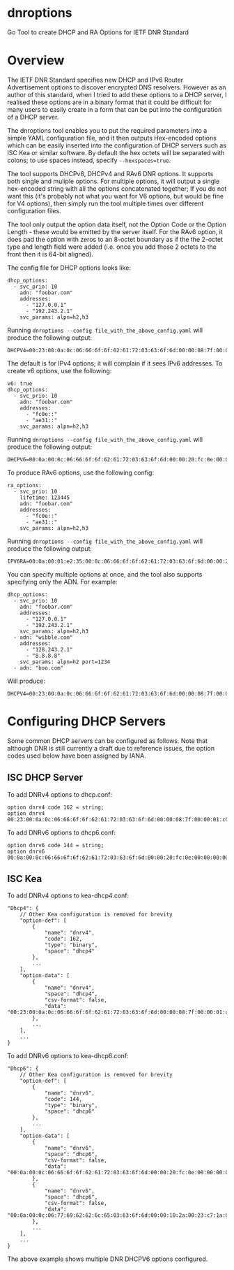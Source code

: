 # dnroptions
Go Tool to create DHCP and RA Options for IETF DNR Standard

# Overview


The IETF DNR Standard specifies new DHCP and IPv6 Router Advertisement options
to discover encrypted DNS resolvers. However as an author of this standard, when I tried to
add these options to a DHCP server, I realised these options are in a binary format that it 
could be difficult for many users to easily create in a form that can be put into the 
configuration of a DHCP server.

The dnroptions tool enables you to put the required parameters into a simple YAML configuration file,
and it then outputs Hex-encoded options which can be easily inserted into the configuration of DHCP
servers such as ISC Kea or similar software. By default the hex octets will be separated with colons;
to use spaces instead, specify `--hexspaces=true`.

The tool supports DHCPv6, DHCPv4 and RAv6 DNR options. It supports both single and muliple options. 
For multiple options, it will output a single hex-encoded string with all the options concatenated 
together; If you do not want this (it's probably not what you want for V6 options, but would be fine for V4 options), 
then simply run the tool multiple times over different configuration files.

The tool only output the option data itself, not the Option Code or the Option Length - these would
be emitted by the server itself. For the RAv6 option, it does pad the option with zeros to an 8-octet 
boundary as if the the 2-octet type and length field were added (i.e. once you add those 2 octets to the
front then it is 64-bit aligned).

The config file for DHCP options looks like:
````
dhcp_options:
  - svc_prio: 10
    adn: "foobar.com"
    addresses:
      - "127.0.0.1"
      - "192.243.2.1"
    svc_params: alpn=h2,h3
````
Running `dnroptions --config file_with_the_above_config.yaml` will produce the following output:
````
DHCPV4=00:23:00:0a:0c:06:66:6f:6f:62:61:72:03:63:6f:6d:00:00:08:7f:00:00:01:c0:f3:02:01:61:6c:70:6e:3d:68:32:2c:68:33
````
The default is for IPv4 options; it will complain if it sees IPv6 addresses. To create v6 options, use
the following:
````
v6: true
dhcp_options:
  - svc_prio: 10
    adn: "foobar.com"
    addresses:
      - "fc0e::"
      - "ae31::"
    svc_params: alpn=h2,h3
````
Running `dnroptions --config file_with_the_above_config.yaml` will produce the following output:
````
DHCPV6=00:0a:00:0c:06:66:6f:6f:62:61:72:03:63:6f:6d:00:00:20:fc:0e:00:00:00:00:00:00:00:00:00:00:00:00:00:00:ae:31:00:00:00:00:00:00:00:00:00:00:00:00:00:00:61:6c:70:6e:3d:68:32:2c:68:33
````
To produce RAv6 options, use the following config:
````
ra_options:
  - svc_prio: 10
    lifetime: 123445
    adn: "foobar.com"
    addresses:
      - "fc0e::"
      - "ae31::"
    svc_params: alpn=h2,h3
````
Running `dnroptions --config file_with_the_above_config.yaml` will produce the following output:
````
IPV6RA=00:0a:00:01:e2:35:00:0c:06:66:6f:6f:62:61:72:03:63:6f:6d:00:00:20:fc:0e:00:00:00:00:00:00:00:00:00:00:00:00:00:00:ae:31:00:00:00:00:00:00:00:00:00:00:00:00:00:00:00:0a:61:6c:70:6e:3d:68:32:2c:68:33:00:00:00:00
````
You can specify multiple options at once, and the tool also supports specifying only the ADN. For example:
````
dhcp_options:
  - svc_prio: 10
    adn: "foobar.com"
    addresses:
      - "127.0.0.1"
      - "192.243.2.1"
    svc_params: alpn=h2,h3
  - adn: "wibble.com"
    addresses:
      - "128.243.2.1"
      - "8.8.8.8"
    svc_params: alpn=h2 port=1234
  - adn: "boo.com"
````
Will produce:
````
DHCPV4=00:23:00:0a:0c:06:66:6f:6f:62:61:72:03:63:6f:6d:00:00:08:7f:00:00:01:c0:f3:02:01:61:6c:70:6e:3d:68:32:2c:68:33:00:2a:00:00:0c:06:77:69:62:62:6c:65:03:63:6f:6d:00:00:08:80:f3:02:01:08:08:08:08:61:6c:70:6e:3d:68:32:20:70:6f:72:74:3d:31:32:33:34:00:0e:00:00:09:03:62:6f:6f:03:63:6f:6d:00:00:00
````

# Configuring DHCP Servers

Some common DHCP servers can be configured as follows.
Note that although DNR is still currently a draft due to reference issues, the option codes used below have been assigned by IANA.

## ISC DHCP Server

To add DNRv4 options to dhcp.conf:
````
option dnrv4 code 162 = string;
option dnrv4 00:23:00:0a:0c:06:66:6f:6f:62:61:72:03:63:6f:6d:00:00:08:7f:00:00:01:c0:f3:02:01:61:6c:70:6e:3d:68:32:2c:68:33:00:2a:00:00:0c:06:77:69:62:62:6c:65:03:63:6f:6d:00:00:08:80:f3:02:01:08:08:08:08:61:6c:70:6e:3d:68:32:20:70:6f:72:74:3d:31:32:33:34:00:0e:00:00:09:03:62:6f:6f:03:63:6f:6d:00:00:00;
````

To add DNRv6 options to dhcp6.conf:
````
option dnrv6 code 144 = string;
option dnrv6 00:0a:00:0c:06:66:6f:6f:62:61:72:03:63:6f:6d:00:00:20:fc:0e:00:00:00:00:00:00:00:00:00:00:00:00:00:00:ae:31:00:00:00:00:00:00:00:00:00:00:00:00:00:00:61:6c:70:6e:3d:68:32:2c:68:33;
````

## ISC Kea

To add DNRv4 options to kea-dhcp4.conf:
````
"Dhcp4": {
    // Other Kea configuration is removed for brevity
    "option-def": [
        {
            "name": "dnrv4",
            "code": 162,
            "type": "binary",
            "space": "dhcp4"
        },
        ...
    ],
    "option-data": [
        {
            "name": "dnrv4",
            "space": "dhcp4",
            "csv-format": false,
            "data": "00:23:00:0a:0c:06:66:6f:6f:62:61:72:03:63:6f:6d:00:00:08:7f:00:00:01:c0:f3:02:01:61:6c:70:6e:3d:68:32:2c:68:33"
        },
        ...
    ],
    ...
}
````

To add DNRv6 options to kea-dhcp6.conf:
````
"Dhcp6": {
    // Other Kea configuration is removed for brevity
    "option-def": [
        {
            "name": "dnrv6",
            "code": 144,
            "type": "binary",
            "space": "dhcp6"
        },
        ...
    ],
    "option-data": [
        {
            "name": "dnrv6",
            "space": "dhcp6",
            "csv-format": false,
            "data": "00:0a:00:0c:06:66:6f:6f:62:61:72:03:63:6f:6d:00:00:20:fc:0e:00:00:00:00:00:00:00:00:00:00:00:00:00:00:ae:31:00:00:00:00:00:00:00:00:00:00:00:00:00:00:61:6c:70:6e:3d:68:32:2c:68:33"
        },
        {
            "name": "dnrv6",
            "space": "dhcp6",
            "csv-format": false,
            "data": "00:0a:00:0c:06:77:69:62:62:6c:65:03:63:6f:6d:00:00:10:2a:00:23:c7:1a:00:d1:01:05:77:48:51:62:fa:2a:cc:61:6c:70:6e:3d:68:32:20:70:6f:72:74:3d:31:32:33:34"
        },
        ...
    ],
    ...
}
````
The above example shows multiple DNR DHCPV6 options configured.